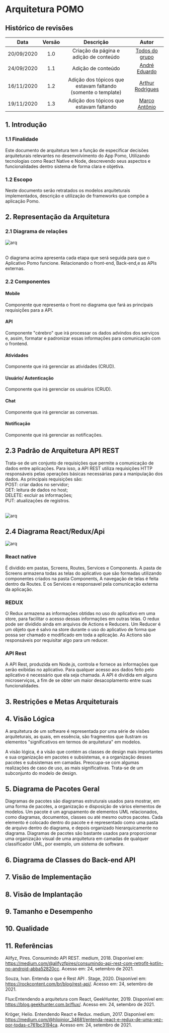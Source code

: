 # **Arquitetura POMO**

## Histórico de revisões

|    Data    | Versão |                          Descrição                           |                             Autor                             |
| :--------: | :----: | :----------------------------------------------------------: | :-----------------------------------------------------------: |
| 20/09/2020 |  1.0   |            Criação da página e adição de conteúdo            | [Todos do grupo](https://unbarqdsw.github.io/2020.1_G6_Pomo/) |
| 24/09/2020 |  1.1   |                      Adição de conteúdo                      |       [André Eduardo](https://github.com/Andre-Eduardo)       |
| 16/11/2020 |  1.2   | Adição dos tópicos que estavam faltando (somente o template) |       [Arthur Rodrigues](https://github.com/arthurarp)        |
| 19/11/2020 |  1.3   | Adição dos tópicos que estavam faltando |       [Marco Antônio](https://github.com/markinlimac)        |

## 1. Introdução

### 1.1 Finalidade

Este documento de arquitetura tem a função de especificar decisões arquiteturais relevantes no desenvolvimento do App Pomo, Utilizando tecnologias como React Native e Node, descrevendo seus aspectos e funcionalidades dentro sistema de forma clara e objetiva.

### 1.2 Escopo

Neste documento serão retratados os modelos arquiteturais implementados, descrição e utilização de frameworks que compõe a aplicação Pomo.

## 2. Representação da Arquitetura

### 2.1 Diagrama de relações

![arq](../img/arquitetura/arquitetura.jpg)

<br> O diagrama acima apresenta cada etapa que será seguida para que o Aplicativo Pomo funcione. Relacionando o front-end, Back-end,e as APIs externas.

### 2.2 Componentes

#### Mobile

Componente que representa o front no diagrama que fará as principais requisiçṍes para a API.

#### API

Componente "cérebro" que irá processar os dados advindos dos serviços e, assim, formatar e padronizar essas informações para comunicação com o frontend.

#### Atividades

Componente que irá gerenciar as atividades (CRUD).

#### Usuário/ Autenticação

Componente que irá gerenciar os usuários (CRUD).

#### Chat

Componente que irá gerenciar as conversas.

#### Notificação

Componente que irá gerenciar as notificações.

## 2.3 Padrão de Arquitetura API REST

Trata-se de um conjunto de requisições que permite a comunicação de dados entre aplicações. Para isso, a API REST utiliza requisições HTTP responsáveis pelas operações básicas necessárias para a manipulação dos dados. As principais requisições são:<br>
POST: criar dados no servidor;<br>
GET: leitura de dados no host;<br>
DELETE: excluir as informações;<br>
PUT: atualizações de registros.<br>
<br>

![arq](../img/arquitetura/api.png)

## 2.4 Diagrama React/Redux/Api

![arq](../img/arquitetura/Arq_react.jpg)

### React native

É dividido em pastas, Screens, Routes, Services e Components. A pasta de Screens armazena todas as telas do aplicativo que são formadas utilizando componentes criados na pasta Components, A navegação de telas é feita dentro da Routes. E os Services e responsavel pela comunicação externa da aplicação.

### REDUX

O Redux armazena as informações obtidas no uso do aplicativo em uma store, para facilitar o acesso dessas informações em outras telas. O redux pode ser dividido ainda em arquivos de Actions e Reducers. Um Reducer é um objeto que é salvo na store durante o uso do aplicativo de forma que possa ser chamado e modificado em toda a aplicação. As Actions são responsáveis por requisitar algo para um reducer.

### API Rest

A API Rest, produzida em Node.js, controla e fornece as informações que serão exibidas no aplicativo. Para qualquer acesso aos dados feito pelo aplicativo é necessário que ela seja chamada.
A API é dividida em alguns microserviços, a fim de se obter um maior desacoplamento entre suas funcionalidades.

## 3. Restrições e Metas Arquiteturais

## 4. Visão Lógica

A arquitetura de um software é representada por uma série de visões arquiteturais, as quais, em essência, são fragmentos que ilustram os elementos "significativos em termos de arquitetura" em modelos.

A visão lógica, é a visão que contém as classes de design mais importantes e sua organização em pacotes e subsistemas, e a organização desses pacotes e subsistemas em camadas. Preocupa-se com algumas realizações de caso de uso, as mais significativas. Trata-se de um subconjunto do modelo de design.

## 5. Diagrama de Pacotes Geral

Diagramas de pacotes são diagramas estruturais usados para mostrar, em uma forma de pacotes, a organização e disposição de vários elementos de modelos. Um pacote é um agrupamento de elementos UML relacionados, como diagramas, documentos, classes ou até mesmo outros pacotes. Cada elemento é colocado dentro do pacote e é representado como uma pasta de arquivo dentro do diagrama, e depois organizado hierarquicamente no diagrama. Diagramas de pacotes são bastante usados para proporcionar uma organização visual de uma arquitetura em camadas de qualquer classificador UML, por exemplo, um sistema de software.

## 6. Diagrama de Classes do Back-end API

## 7. Visão de Implementação

## 8. Visão de Implantação

## 9. Tamanho e Desempenho

## 10. Qualidade

## 11. Referências

Alifyz, Pires. Consumindo API REST. medium, 2018. Disponível em: <https://medium.com/@alifyzfpires/consumindo-api-rest-com-retrofit-kotlin-no-android-abba52820cc>. Acesso em: 24, setembro de 2021.

Souza, Ivan. Entenda o que é Rest API . Stage, 2020. Disponível em: <https://rockcontent.com/br/blog/rest-api/>. Acesso em: 24, setembro de 2021.

Flux:Entendendo a arquitetura com React, GeekHunter, 2019. Disponível em: <https://blog.geekhunter.com.br/flux/>. Acesso em: 24, setembro de 2021.

Kröger, Helio. Entendendo React e Redux. medium, 2017. Disponível em: <https://medium.com/@hliojnior_34681/entenda-react-e-redux-de-uma-vez-por-todas-c761bc3194ca>. Acesso em: 24, setembro de 2021.
